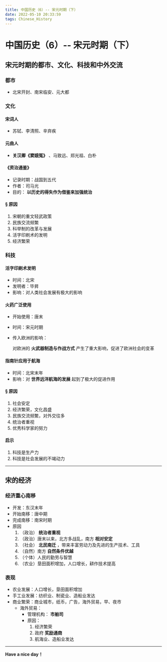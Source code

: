 ```yaml
---
title: 中国历史（6）-- 宋元时期（下）
date: 2022-05-10 20:33:59
tags: Chinese_History
---
```


# 中国历史（6）-- 宋元时期（下）

## 宋元时期的都市、文化、科技和中外交流

### 都市

- 北宋开封、南宋临安、元大都

### 文化

#### 宋词人

- 苏轼、李清照、辛弃疾

#### 元曲人

-  **关汉卿《窦娥冤》** 、马致远、郑光祖、白朴

#### 《资治通鉴》

- 记录时期：战国到五代
- 作者：司马光
- 目的： **以历史的得失作为借鉴来加强统治** 

#### § 原因

1. 宋朝的重文轻武政策
2. 民族交流频繁
3. 科举制的改革与发展
4. 活字印刷术的发明
5. 经济繁荣

### 科技

#### 活字印刷术发明

- 时间：北宋
- 发明者：毕昇
- 影响：对人类社会发展有极大的影响

#### 火药广泛使用

- 开始使用：唐末

- 时间：宋元时期

- 传入欧洲的影响：

  对欧洲的 **火武器制造与作战方式** 产生了重大影响，促进了欧洲社会的变革

#### 指南针应用于航海

- 时间：北宋末年
- 影响：对 **世界远洋航海的发展** 起到了极大的促进作用

#### § 原因

1. 社会安定
2. 经济繁荣，文化昌盛
3. 民族交流频繁，对外交往多
4. 统治者重视
5. 优秀科学家的努力

#### 启示

1. 科技是生产力
2. 科技是社会发展的不竭动力

---

## 宋的经济

### 经济重心南移

- 开发：东汉末年
- 开始南移：唐中期
- 完成南移：南宋时期
- 原因
  1. （政治）  **统治者重视** 
  2. （政治）唐末以来，北方多战乱，南方 **相对安定** 
  3. （社会） **北民南迁** ，带来丰富劳动力及先进的生产技术、工具
  4. （自然）南方 **自然条件优越** 
  5. （个体）人民的勤劳与智慧
  6. （农业）垦田面积增加，人口增长，耕作技术提高

### 表现

- 农业发展：人口增长，垦田面积增加
- 手工业发展：纺织业、制瓷业、造船业发达
- 商业繁荣：商业城市，纸币，广告，海外贸易，早、夜市
  - 海外贸易：
    - 管理机构：  **市舶司** 
    - 原因：
      1. 经济繁荣
      2. 政府 **奖励通商** 
      3. 航海业、造船业发达

---

 **Have a nice day！** 
